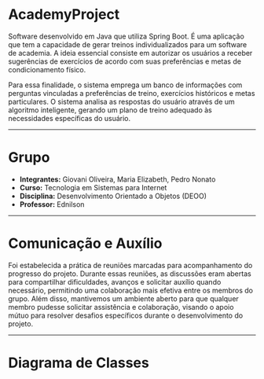# AcademyProject


Software desenvolvido em Java que utiliza Spring Boot. É uma aplicação que tem a capacidade de gerar treinos individualizados para um software de academia. A ideia essencial consiste em autorizar os usuários a receber sugerências de exercícios de acordo com suas preferências e metas de condicionamento físico.

Para essa finalidade, o sistema emprega um banco de informações com perguntas vinculadas a preferências de treino, exercícios históricos e metas particulares. O sistema analisa as respostas do usuário através de um algoritmo inteligente, gerando um plano de treino adequado às necessidades específicas do usuário.

---
# Grupo
- **Integrantes:** Giovani Oliveira, Maria Elizabeth, Pedro Nonato
- **Curso:** Tecnologia em Sistemas para Internet
- **Disciplina:** Desenvolvimento Orientado a Objetos (DEOO)
- **Professor:** Ednilson

---
# Comunicação e Auxílio

Foi estabelecida a prática de reuniões marcadas para acompanhamento do progresso do projeto. Durante essas reuniões, as discussões eram abertas para compartilhar dificuldades, avanços e solicitar auxílio quando necessário, permitindo uma colaboração mais efetiva entre os membros do grupo. Além disso, mantivemos um ambiente aberto para que qualquer membro pudesse solicitar assistência e colaboração, visando o apoio mútuo para resolver desafios específicos durante o desenvolvimento do projeto.

---

# Diagrama de Classes